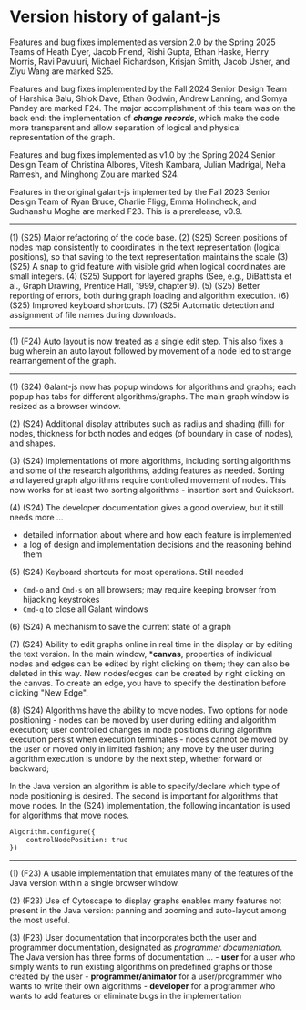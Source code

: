 # Version history of galant-js

Features and bug fixes implemented as version 2.0 by the Spring 2025 Teams of Heath Dyer, Jacob Friend, Rishi Gupta, Ethan Haske, Henry Morris, Ravi Pavuluri, Michael Richardson, Krisjan Smith, Jacob Usher, and Ziyu Wang are marked S25.

Features and bug fixes implemented by the Fall 2024 Senior Design Team of Harshica Balu, Shlok Dave, Ethan Godwin, Andrew Lanning, and Somya Pandey are marked F24. The major accomplishment of this team was on the back end: the implementation of ***change records***, which make the code more transparent and allow separation of logical and physical representation of the graph.

Features and bug fixes implemented as v1.0 by the Spring 2024 Senior Design Team of Christina Albores, Vitesh Kambara, Julian Madrigal, Neha Ramesh, and Minghong Zou are marked S24.

Features in the original galant-js implemented by the Fall 2023 Senior Design Team of Ryan Bruce, Charlie Fligg, Emma Holincheck, and Sudhanshu Moghe are marked F23. This is a prerelease, v0.9.

------------------------
(1) (S25) Major refactoring of the code base.
(2) (S25) Screen positions of nodes map consistently to coordinates in the text representation (logical positions), so that saving to the text representation maintains the scale
(3) (S25) A snap to grid feature with visible grid when logical coordinates are small integers.
(4) (S25) Support for layered graphs (See, e.g., DiBattista et al., Graph Drawing, Prentice Hall, 1999, chapter 9).
(5) (S25) Better reporting of errors, both during graph loading and algorithm execution.
(6) (S25) Improved keyboard shortcuts.
(7) (S25) Automatic detection and assignment of file names during downloads.


------------------------
(1) (F24) Auto layout is now treated as a single edit step. This also fixes a bug wherein an auto layout followed by movement of a node led to strange rearrangement of the graph.

------------------------
(1) (S24) Galant-js now has popup windows for algorithms and graphs; each popup has tabs for different algorithms/graphs. The main graph window is resized as a browser window.

(2) (S24) Additional display attributes such as radius and shading (fill) for nodes, thickness for both nodes and edges (of boundary in case of nodes), and shapes.

(3) (S24) Implementations of more algorithms, including sorting algorithms and some of the research algorithms, adding features as needed. Sorting and layered graph algorithms require controlled movement of nodes. This now works for at least two sorting algorithms - insertion sort and Quicksort.

(4) (S24) The developer documentation gives a good overview, but it still needs more ...
- detailed information about where and how each feature is implemented
- a log of design and implementation decisions and the reasoning behind them

(5) (S24) Keyboard shortcuts for most operations. Still needed
- `Cmd-o` and `Cmd-s` on all browsers; may require keeping browser from hijacking keystrokes
- `Cmd-q` to close all Galant windows

(6) (S24) A mechanism to save the current state of a graph

(7) (S24) Ability to edit graphs online in real time in the display or by editing the text version. In the main window, ***canvas**, properties of individual nodes and edges can be edited by right clicking on them; they can also be deleted in this way. New nodes/edges can be created by right clicking on the canvas. To create an edge, you have to specify the destination before clicking "New Edge".

(8) (S24) Algorithms have the ability to move nodes. Two options for node positioning
    - nodes can be moved by user during editing and algorithm execution; user controlled changes in node positions during algorithm execution persist when execution terminates
    - nodes cannot be moved by the user or moved only in limited fashion; any move by the user during algorithm execution is undone by the next step, whether forward or backward; 

In the Java version an algorithm is able to specify/declare which type of node positioning is desired. The second is important for algorithms that move nodes. In the (S24) implementation, the following incantation is used for algorithms that move nodes.
```
Algorithm.configure({
    controlNodePosition: true
})
```

-------------------------

(1) (F23) A usable implementation that emulates many of the features of the Java version within a single browser window.

(2) (F23) Use of Cytoscape to display graphs enables many features not present in the Java version: panning and zooming and auto-layout among the most useful.

(3) (F23) User documentation that incorporates both the user and programmer documentation, designated as *programmer documentation*. The Java version has three forms of documentation ...
    - **user** for a user who simply wants to run existing algorithms on predefined graphs or those created by the user
    - **programmer/animator** for a user/programmer who wants to write their own algorithms
    - **developer** for a programmer who wants to add features or eliminate bugs in the implementation
